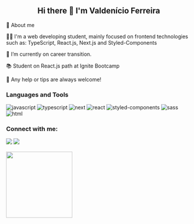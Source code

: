 <h2 align="center">Hi there 👋 I'm Valdenício Ferreira</h2>

<p>🚀 About me</p>
<p>👨‍💻 I'm a web developing student, mainly focused on frontend technologies such as: TypeScript, React.js, Next.js and Styled-Components</p>
<p>💼 I’m currently on career transition.</p>
<p>📚 Student on React.js path at Ignite Bootcamp</p>
<p>💬 Any help or tips are always welcome!</p>


### Languages and Tools

![javascript](https://img.shields.io/badge/JavaScript-323330?style=for-the-badge&logo=javascript&logoColor=F7DF1E)
![typescript](https://img.shields.io/badge/TypeScript-3178C6?style=for-the-badge&logo=typescript&logoColor=white)
![next](https://img.shields.io/badge/Next-000000?style=for-the-badge&logo=nextdotjs&logoColor=FFFFFF)
![react](https://img.shields.io/badge/React-20232A?style=for-the-badge&logo=react&logoColor=61DAFB)
![styled-components](https://img.shields.io/badge/styled_components-DB7093?style=for-the-badge&logo=styled-components&logoColor=white)
![sass](https://img.shields.io/badge/Sass-CF649A?style=for-the-badge&logo=sass&logoColor=white)
![html](https://img.shields.io/badge/HTML5-E34F26?style=for-the-badge&logo=html5&logoColor=white)

<h3 align="left">Connect with me:</h3>
<div>  
  <a href="https://www.linkedin.com/in/valdenicioferreira/" target="_blank"><img src="https://img.shields.io/badge/-LinkedIn-%230077B5?style=for-the-badge&logo=linkedin&logoColor=white" target="_blank"></a> 
 <a href = "mailto:valdenicio22@gmail.com"><img src="https://img.shields.io/badge/Gmail-D14836?style=for-the-badge&logo=gmail&logoColor=white" target="_blank"></a>
 </div>
<br>
<div>
  <a href="https://github.com/valdenicio22">
<!--   <img height="180em" src="https://github-readme-stats.vercel.app/api?username=valdenicio22&show_icons=true&theme=tokyonight&include_all_commits=true&count_private=true"/> -->
  <img height="180em" src="https://github-readme-stats.vercel.app/api/top-langs/?username=valdenicio22&layout=compact&langs_count=7&theme=tokyonight"/>
</div>
  </div>
  
<!-- ![Snake animation](https://github.com/valdenicio22/valdenicio22/blob/output/github-contribution-grid-snake.svg)
 -->
